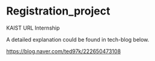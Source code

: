 # Registration_project
  
  KAIST URL Internship
  
  A detailed explanation could be found in tech-blog below.
  
https://blog.naver.com/ted97k/222650473108
